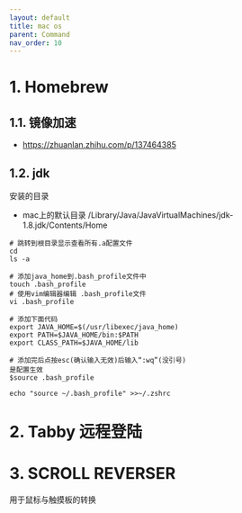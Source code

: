 ```yaml
---
layout: default
title: mac os
parent: Command
nav_order: 10
---
```


# 1. Homebrew

## 1.1. 镜像加速

- https://zhuanlan.zhihu.com/p/137464385

## 1.2. jdk

安装的目录

- mac上的默认目录 /Library/Java/JavaVirtualMachines/jdk-1.8.jdk/Contents/Home

```shell
# 跳转到根目录显示查看所有.a配置文件
cd
ls -a

# 添加java_home到.bash_profile文件中
touch .bash_profile
# 使用vim编辑器编辑 .bash_profile文件
vi .bash_profile

# 添加下面代码
export JAVA_HOME=$(/usr/libexec/java_home)
export PATH=$JAVA_HOME/bin:$PATH
export CLASS_PATH=$JAVA_HOME/lib

# 添加完后点按esc(确认输入无效)后输入“:wq”(没引号)
是配置生效
$source .bash_profile

echo "source ~/.bash_profile" >>~/.zshrc

```

# 2. Tabby 远程登陆

# 3. SCROLL REVERSER

用于鼠标与触摸板的转换